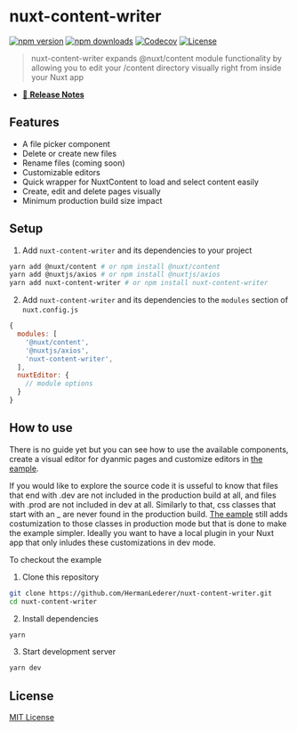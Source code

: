 # nuxt-content-writer

[![npm version][npm-version-src]][npm-version-href]
[![npm downloads][npm-downloads-src]][npm-downloads-href]
[![Codecov][codecov-src]][codecov-href]
[![License][license-src]][license-href]

> nuxt-content-writer expands @nuxt/content module functionality by
> allowing you to edit your /content directory visually right from inside your Nuxt app

- [📖 **Release Notes**](https://github.com/HermanLederer/nuxt-content-writer/releases)

## Features

- A file picker component
- Delete or create new files
- Rename files (coming soon)
- Customizable editors
- Quick wrapper for NuxtContent to load and select content easily
- Create, edit and delete pages visually
- Minimum production build size impact

## Setup

1. Add `nuxt-content-writer` and its dependencies to your project

```bash
yarn add @nuxt/content # or npm install @nuxt/content
yarn add @nuxtjs/axios # or npm install @nuxtjs/axios 
yarn add nuxt-content-writer # or npm install nuxt-content-writer
```

2. Add `nuxt-content-writer` and its dependencies to the `modules` section of `nuxt.config.js`

```js
{
  modules: [
    '@nuxt/content',
    '@nuxtjs/axios',
    'nuxt-content-writer',
  ],
  nuxtEditor: {
    // module options
  }
}
```

## How to use

There is no guide yet but you can see how to use the available components, create a visual editor for dyanmic pages and customize editors in [the eample](https://github.com/HermanLederer/nuxt-content-writer).

If you would like to explore the source code it is usseful to know that files that end with .dev are not included in the production build at all, and files with .prod are not included in dev at all. Similarly to that, css classes that start with an _ are never found in the production build. [The eample](https://github.com/HermanLederer/nuxt-content-writer) still adds costumization to those classes in production mode but that is done to make the example simpler. Ideally you want to have a local plugin in your Nuxt app that only inludes these customizations in dev mode.

To checkout the example

1. Clone this repository

```bash
git clone https://github.com/HermanLederer/nuxt-content-writer.git
cd nuxt-content-writer
```

2. Install dependencies

```bash
yarn
```

3. Start development server

```bash
yarn dev
```

## License

[MIT License](./LICENSE)

<!-- Badges -->

[npm-version-src]: https://img.shields.io/npm/v/nuxt-content-writer/latest.svg
[npm-version-href]: https://npmjs.com/package/nuxt-content-writer
[npm-downloads-src]: https://img.shields.io/npm/dm/nuxt-content-writer.svg
[npm-downloads-href]: https://npmjs.com/package/nuxt-content-writer
[github-actions-ci-src]: https://github.com/HermanLederer/nuxt-content-writer/workflows/ci/badge.svg
[github-actions-ci-href]: https://github.com/HermanLederer/nuxt-content-writer/actions?query=workflow%3Aci
[codecov-src]: https://img.shields.io/codecov/c/github/HermanLederer/nuxt-content-writer.svg
[codecov-href]: https://codecov.io/gh/HermanLederer/nuxt-content-writer
[license-src]: https://img.shields.io/npm/l/nuxt-content-writer.svg
[license-href]: https://npmjs.com/package/nuxt-content-writer

